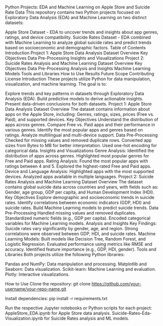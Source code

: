 Python Projects: EDA and Machine Learning on Apple Store and Suicide Rate Data
This repository contains two Python projects focused on Exploratory Data Analysis (EDA) and Machine Learning on two distinct datasets:

Apple Store Dataset - EDA to uncover trends and insights about app genres, ratings, and device compatibility.
Suicide Rates Dataset - EDA combined with Machine Learning to analyze global suicide rates and predict trends based on socioeconomic and demographic factors.
Table of Contents
Introduction
Project 1: Apple Store Data Analysis
Dataset Overview
Key Objectives
Data Pre-Processing
Insights and Visualizations
Project 2: Suicide Rates Analysis and Machine Learning
Dataset Overview
Key Objectives
Data Pre-Processing
Analysis and Insights
Machine Learning Models
Tools and Libraries
How to Use
Results
Future Scope
Contributing
License
Introduction
These projects utilize Python for data manipulation, visualization, and machine learning. The goal is to:

Explore trends and key patterns in datasets through Exploratory Data Analysis (EDA).
Build predictive models to derive actionable insights.
Present data-driven conclusions for both datasets.
Project 1: Apple Store Data Analysis
Dataset Overview
The dataset contains information about apps on the Apple Store, including:
Genres, ratings, sizes, prices (Free vs. Paid), and supported devices.
Key Objectives
Understand the distribution of apps across genres.
Compare Free vs. Paid apps and their performance in various genres.
Identify the most popular apps and genres based on ratings.
Analyze multilingual and multi-device support.
Data Pre-Processing
Checked for missing values and removed duplicate rows.
Converted app sizes from Bytes to MB for better interpretation.
Used one-hot encoding for categorical data.
Insights and Visualizations
Genre Analysis:
Identified the distribution of apps across genres.
Highlighted most popular genres for Free and Paid apps.
Rating Analysis:
Found the most popular apps with ratings between 4 and 5.
Explored the highest-rated Free and Paid apps.
Device and Language Analysis:
Highlighted apps with the most supported devices.
Analyzed apps available in multiple languages.
Project 2: Suicide Rates Analysis and Machine Learning
Dataset Overview
The dataset contains global suicide data across countries and years, with fields such as:
Gender, age group, GDP per capita, and Human Development Index (HDI).
Key Objectives
Explore demographic and socioeconomic trends in suicide rates.
Identify correlations between economic indicators (GDP, HDI) and suicide rates.
Build Machine Learning models to predict suicide trends.
Data Pre-Processing
Handled missing values and removed duplicates.
Standardized numeric fields (e.g., GDP per capita).
Encoded categorical variables for Machine Learning models.
Analysis and Insights
Key Findings:
Suicide rates vary significantly by gender, age, and region.
Strong correlations were observed between GDP, HDI, and suicide rates.
Machine Learning Models:
Built models like Decision Tree, Random Forest, and Logistic Regression.
Evaluated performance using metrics like RMSE and accuracy.
Identified feature importance (e.g., GDP, HDI, gender).
Tools and Libraries
Both projects utilize the following Python libraries:

Pandas and NumPy: Data manipulation and processing.
Matplotlib and Seaborn: Data visualization.
Scikit-learn: Machine Learning and evaluation.
Plotly: Interactive visualizations.

How to Use
Clone the repository:
git clone https://github.com/your-username/your-repo-name.git

Install dependencies:
pip install -r requirements.txt

Run the respective Jupyter notebooks or Python scripts for each project:
AppleStore_EDA.ipynb for Apple Store data analysis.
Suicide-Rates-Eda-Visualization.ipynb for Suicide Rates analysis and ML models.
